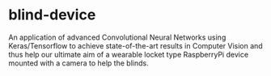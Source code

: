 # blind-device

An application of advanced Convolutional Neural Networks using Keras/Tensorflow to achieve state-of-the-art results in Computer Vision and thus help our ultimate aim of a wearable locket type RaspberryPi device mounted with a camera to help the blinds.
